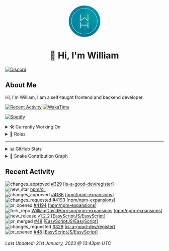 <p align="center">
  <a href="https://wdh.gg">
    <img src="https://raw.githubusercontent.com/WilliamDavidHarrison/WilliamDavidHarrison/main/assets/logo.png" height="100" width="100">
  </a>
</p>

<h1 align="center">👋 Hi, I'm William</h1>

[![Discord](https://lanyard.cnrad.dev/api/853158265466257448)](https://wdh.gg/discord/account)

## About Me
Hi, I'm William, I am a self-taught frontend and backend developer.

[![Recent Activity](https://img.shields.io/badge/-Recent%20Activity-333333?style=for-the-badge&logo=github)](https://wdh.gg/activity)
[![WakaTime](https://wakatime.com/badge/user/817e29c1-e1ac-4adc-936b-37bfa447c165.svg?style=for-the-badge)](https://wdh.gg/wakatime)

[![Spotify](https://spotify-github-profile.vercel.app/api/view?uid=4kteqc82me1u1vxevzly2azqs&cover_image=true&theme=novatorem&show_offline=false&background_color=121212&bar_color=53b14f&bar_color_cover=false)](https://wdh.gg/spotify)

<details>
  <summary>🛠️ Currently Working On</summary>
  <br>

  [![Easy Script](https://img.shields.io/badge/-Easy%20Script-333333?style=for-the-badge)](https://wdh.gg/easyscript)

</details>

<details>
  <summary>💼 Roles</summary>
  <br>

  [![Future Focus Accounting](https://img.shields.io/badge/Future%20Focus%20Accounting-Developer-222222?style=for-the-badge)](https://wdh.gg/ffa/github)

  [![Open Domains](https://img.shields.io/badge/Open%20Domains-Maintainer-222222?style=for-the-badge)](https://wdh.gg/od)

  [![is-a.dev](https://img.shields.io/badge/is--a.dev-Maintainer-222222?style=for-the-badge)](https://wdh.gg/is-a-dev)

  [![is-a-good.dev](https://img.shields.io/badge/is--a--good.dev-Helper-222222?style=for-the-badge)](https://wdh.gg/is-a-good-dev)

</details>

---

<details>
  <summary>📊 GitHub Stats</summary>
  <br>

  ![GitHub Stats](https://github-readme-stats.vercel.app/api?username=williamdavidharrison&theme=algolia&show_icons=true&border_radius=8&count_private=true&include_all_commits=true)

  ![Top Languages](https://github-readme-stats.vercel.app/api/top-langs/?username=williamdavidharrison&theme=algolia&layout=compact&border_radius=8)

  ![GitHub Streak](https://streak-stats.demolab.com/?user=WilliamDavidHarrison&theme=dark)

</details>

<details>
  <summary>🐍 Snake Contribution Graph</summary>
  <br>

  ![Snake](https://github.com/WilliamDavidHarrison/WilliamDavidHarrison/blob/output/github-contribution-grid-snake.svg)

</details>

## Recent Activity

<!--RECENT_ACTIVITY:start-->
![changes_approved](https://cdn.jsdelivr.net/gh/Readme-Workflows/Readme-Icons@main/icons/octicons/ApprovedChanges.svg) [#329](https://github.com/is-a-good-dev/register/pull/329#pullrequestreview-1264624370) [[is-a-good-dev/register](https://github.com/is-a-good-dev/register)]<br>
![new_star](https://cdn.jsdelivr.net/gh/Readme-Workflows/Readme-Icons@main/icons/octicons/StarredRepositoryYellow.svg) [npm/cli](https://github.com/npm/cli)<br>
![changes_approved](https://cdn.jsdelivr.net/gh/Readme-Workflows/Readme-Icons@main/icons/octicons/ApprovedChanges.svg) [#4186](https://github.com/npm/npm-expansions/pull/4186#pullrequestreview-1264607778) [[npm/npm-expansions](https://github.com/npm/npm-expansions)]<br>
![changes_requested](https://cdn.jsdelivr.net/gh/Readme-Workflows/Readme-Icons@main/icons/octicons/RequestedChanges.svg) [#4193](https://github.com/npm/npm-expansions/pull/4193#pullrequestreview-1264607750) [[npm/npm-expansions](https://github.com/npm/npm-expansions)]<br>
![pr_opened](https://cdn.jsdelivr.net/gh/Readme-Workflows/Readme-Icons@main/icons/octicons/PullRequestOpened.svg) [#4194](https://github.com/npm/npm-expansions/pull/4194) [[npm/npm-expansions](https://github.com/npm/npm-expansions)]<br>
![fork_repo](https://cdn.jsdelivr.net/gh/Readme-Workflows/Readme-Icons@main/icons/octicons/ForkedRepository.svg) [WilliamDavidHarrison/npm-expansions](https://github.com/WilliamDavidHarrison/npm-expansions) [[npm/npm-expansions](https://github.com/npm/npm-expansions)]<br>
![new_release](https://cdn.jsdelivr.net/gh/Readme-Workflows/Readme-Icons@main/icons/octicons/Release.svg) [v1.2.2](https://github.com/EasyScriptJS/EasyScript/releases/tag/v1.2.2) [[EasyScriptJS/EasyScript](https://github.com/EasyScriptJS/EasyScript)]<br>
![pr_merged](https://cdn.jsdelivr.net/gh/Readme-Workflows/Readme-Icons@main/icons/octicons/PullRequestMerged.svg) [#48](https://github.com/EasyScriptJS/EasyScript/pull/48) [[EasyScriptJS/EasyScript](https://github.com/EasyScriptJS/EasyScript)]<br>
![changes_requested](https://cdn.jsdelivr.net/gh/Readme-Workflows/Readme-Icons@main/icons/octicons/RequestedChanges.svg) [#329](https://github.com/is-a-good-dev/register/pull/329#pullrequestreview-1264605183) [[is-a-good-dev/register](https://github.com/is-a-good-dev/register)]<br>
![pr_opened](https://cdn.jsdelivr.net/gh/Readme-Workflows/Readme-Icons@main/icons/octicons/PullRequestOpened.svg) [#48](https://github.com/EasyScriptJS/EasyScript/pull/48) [[EasyScriptJS/EasyScript](https://github.com/EasyScriptJS/EasyScript)]<br>
<!--RECENT_ACTIVITY:end-->

<!--RECENT_ACTIVITY:last_update-->
###### Last Updated: 21st January, 2023 @ 13:43pm UTC
<!--RECENT_ACTIVITY:last_update_end-->
